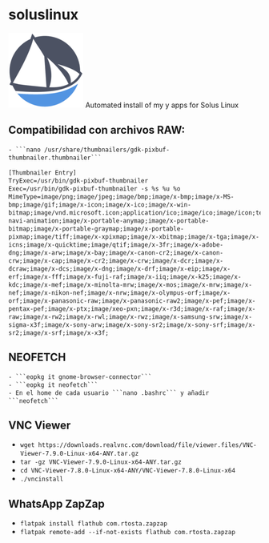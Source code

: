 # soluslinux
![logo](solus.png)
Automated install of my y apps for Solus Linux

## Compatibilidad con archivos RAW:
	- ```nano /usr/share/thumbnailers/gdk-pixbuf-thumbnailer.thumbnailer```
```
[Thumbnailer Entry]
TryExec=/usr/bin/gdk-pixbuf-thumbnailer
Exec=/usr/bin/gdk-pixbuf-thumbnailer -s %s %u %o
MimeType=image/png;image/jpeg;image/bmp;image/x-bmp;image/x-MS-bmp;image/gif;image/x-icon;image/x-ico;image/x-win-bitmap;image/vnd.microsoft.icon;application/ico;image/ico;image/icon;text/ico;application/x-navi-animation;image/x-portable-anymap;image/x-portable-bitmap;image/x-portable-graymap;image/x-portable-pixmap;image/tiff;image/x-xpixmap;image/x-xbitmap;image/x-tga;image/x-icns;image/x-quicktime;image/qtif;image/x-3fr;image/x-adobe-dng;image/x-arw;image/x-bay;image/x-canon-cr2;image/x-canon-crw;image/x-cap;image/x-cr2;image/x-crw;image/x-dcr;image/x-dcraw;image/x-dcs;image/x-dng;image/x-drf;image/x-eip;image/x-erf;image/x-fff;image/x-fuji-raf;image/x-iiq;image/x-k25;image/x-kdc;image/x-mef;image/x-minolta-mrw;image/x-mos;image/x-mrw;image/x-nef;image/x-nikon-nef;image/x-nrw;image/x-olympus-orf;image/x-orf;image/x-panasonic-raw;image/x-panasonic-raw2;image/x-pef;image/x-pentax-pef;image/x-ptx;image/xeo-pxn;image/x-r3d;image/x-raf;image/x-raw;image/x-rw2;image/x-rwl;image/x-rwz;image/x-samsung-srw;image/x-sigma-x3f;image/x-sony-arw;image/x-sony-sr2;image/x-sony-srf;image/x-sr2;image/x-srf;image/x-x3f;
```
## NEOFETCH
	- ```eopkg it gnome-browser-connector```
	- ```eopkg it neofetch```
	- En el home de cada usuario ```nano .bashrc``` y añadir ```neofetch```

## VNC Viewer
  - ```wget https://downloads.realvnc.com/download/file/viewer.files/VNC-Viewer-7.9.0-Linux-x64-ANY.tar.gz```
  - ```tar -gz VNC-Viewer-7.9.0-Linux-x64-ANY.tar.gz```
  - ```cd VNC-Viewer-7.8.0-Linux-x64-ANY/VNC-Viewer-7.8.0-Linux-x64```
  - ```./vncinstall```

## WhatsApp ZapZap
  - ```flatpak install flathub com.rtosta.zapzap```
  - ```flatpak remote-add --if-not-exists flathub com.rtosta.zapzap```
